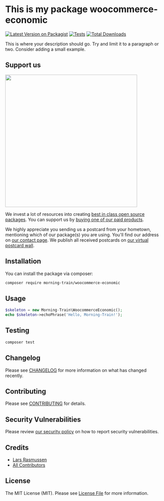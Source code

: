 # This is my package woocommerce-economic

[![Latest Version on Packagist](https://img.shields.io/packagist/v/morning-train/woocommerce-economic.svg?style=flat-square)](https://packagist.org/packages/morning-train/woocommerce-economic)
[![Tests](https://img.shields.io/github/actions/workflow/status/morning-train/woocommerce-economic/run-tests.yml?branch=main&label=tests&style=flat-square)](https://github.com/morning-train/woocommerce-economic/actions/workflows/run-tests.yml)
[![Total Downloads](https://img.shields.io/packagist/dt/morning-train/woocommerce-economic.svg?style=flat-square)](https://packagist.org/packages/morning-train/woocommerce-economic)

This is where your description should go. Try and limit it to a paragraph or two. Consider adding a small example.

## Support us

[<img src="https://github-ads.s3.eu-central-1.amazonaws.com/woocommerce-economic.jpg?t=1" width="419px" />](https://spatie.be/github-ad-click/woocommerce-economic)

We invest a lot of resources into creating [best in class open source packages](https://spatie.be/open-source). You can support us by [buying one of our paid products](https://spatie.be/open-source/support-us).

We highly appreciate you sending us a postcard from your hometown, mentioning which of our package(s) you are using. You'll find our address on [our contact page](https://spatie.be/about-us). We publish all received postcards on [our virtual postcard wall](https://spatie.be/open-source/postcards).

## Installation

You can install the package via composer:

```bash
composer require morning-train/woocommerce-economic
```

## Usage

```php
$skeleton = new Morning-Train\WoocommerceEconomic();
echo $skeleton->echoPhrase('Hello, Morning-Train!');
```

## Testing

```bash
composer test
```

## Changelog

Please see [CHANGELOG](CHANGELOG.md) for more information on what has changed recently.

## Contributing

Please see [CONTRIBUTING](https://github.com/spatie/.github/blob/main/CONTRIBUTING.md) for details.

## Security Vulnerabilities

Please review [our security policy](../../security/policy) on how to report security vulnerabilities.

## Credits

- [Lars Rasmussen](https://github.com/Morning-Train)
- [All Contributors](../../contributors)

## License

The MIT License (MIT). Please see [License File](LICENSE.md) for more information.
